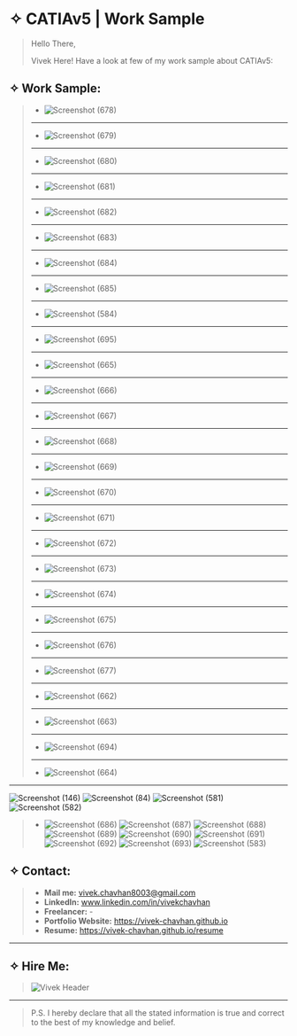 # &#10023; CATIAv5 | Work Sample

> Hello There,
> 
> Vivek Here! Have a look at few of my work sample about CATIAv5:
> 


## &#10023; Work Sample:
> * ![Screenshot (678)](https://user-images.githubusercontent.com/83652490/117566057-12cd5780-b0d2-11eb-9f72-e9eb5197c8ec.png)
> ---
> * ![Screenshot (679)](https://user-images.githubusercontent.com/83652490/117566059-14971b00-b0d2-11eb-9717-12e9c545e14c.png)
> ---
> * ![Screenshot (680)](https://user-images.githubusercontent.com/83652490/117566061-15c84800-b0d2-11eb-880b-859e7cdcadff.png)
> ---
> * ![Screenshot (681)](https://user-images.githubusercontent.com/83652490/117566073-1cef5600-b0d2-11eb-91bd-0f378d1e30c4.png)
> ---
> * ![Screenshot (682)](https://user-images.githubusercontent.com/83652490/117566075-1eb91980-b0d2-11eb-810a-709054e49f55.png)
> ---
> * ![Screenshot (683)](https://user-images.githubusercontent.com/83652490/117566080-24166400-b0d2-11eb-8f3a-a3b50a0b5a90.png)
> ---
> * ![Screenshot (684)](https://user-images.githubusercontent.com/83652490/117566081-25e02780-b0d2-11eb-863d-0f56befcd79a.png)
> ---
> * ![Screenshot (685)](https://user-images.githubusercontent.com/83652490/117566082-2678be00-b0d2-11eb-86a2-91b1cef88d7a.png)
> ---
> * ![Screenshot (584)](https://user-images.githubusercontent.com/83652490/117566022-ef0a1180-b0d1-11eb-9f5e-ed5036360752.png)
> ---
> * ![Screenshot (695)](https://user-images.githubusercontent.com/83652490/117566009-e0235f00-b0d1-11eb-8053-7da0bf431742.png)
> ---
> * ![Screenshot (665)](https://user-images.githubusercontent.com/83652490/117566029-f7fae300-b0d1-11eb-919f-002d9a5621d4.png)
> ---
> * ![Screenshot (666)](https://user-images.githubusercontent.com/83652490/117566032-fe895a80-b0d1-11eb-976d-77d1b0440e1a.png)
> ---
> * ![Screenshot (667)](https://user-images.githubusercontent.com/83652490/117566037-00ebb480-b0d2-11eb-8ccb-9da21c0dfc0c.png)
> ---
> * ![Screenshot (668)](https://user-images.githubusercontent.com/83652490/117566038-021ce180-b0d2-11eb-981d-c76aa145f80f.png)
> ---
> * ![Screenshot (669)](https://user-images.githubusercontent.com/83652490/117566039-03e6a500-b0d2-11eb-9da9-5a5f0a000859.png)
> ---
> * ![Screenshot (670)](https://user-images.githubusercontent.com/83652490/117566041-047f3b80-b0d2-11eb-9d67-c6825188847b.png)
> ---
> * ![Screenshot (671)](https://user-images.githubusercontent.com/83652490/117566044-05b06880-b0d2-11eb-80d1-71d2f16a408c.png)
> ---
> * ![Screenshot (672)](https://user-images.githubusercontent.com/83652490/117566045-0648ff00-b0d2-11eb-821d-6fadc436e2bb.png)
> ---
> * ![Screenshot (673)](https://user-images.githubusercontent.com/83652490/117566046-077a2c00-b0d2-11eb-8aea-a989cbc8c227.png)
> ---
> * ![Screenshot (674)](https://user-images.githubusercontent.com/83652490/117566049-0812c280-b0d2-11eb-89cd-cfc304f0214e.png)
> ---
> * ![Screenshot (675)](https://user-images.githubusercontent.com/83652490/117566050-0943ef80-b0d2-11eb-994c-3e3e120b5c3e.png)
> ---
> * ![Screenshot (676)](https://user-images.githubusercontent.com/83652490/117566051-0c3ee000-b0d2-11eb-8029-7dbbd99521ad.png)
> ---
> * ![Screenshot (677)](https://user-images.githubusercontent.com/83652490/117566055-0e08a380-b0d2-11eb-881c-4243c556486d.png)
> ---
> * ![Screenshot (662)](https://user-images.githubusercontent.com/83652490/117566026-f3362f00-b0d1-11eb-9abc-b4b856795189.png)
> ---
> * ![Screenshot (663)](https://user-images.githubusercontent.com/83652490/117566027-f4675c00-b0d1-11eb-9b93-2185e2ee709a.png)
> ---
> * ![Screenshot (694)](https://user-images.githubusercontent.com/83652490/117566008-de599b80-b0d1-11eb-9639-f3df8d239ff4.png)
> ---
> * ![Screenshot (664)](https://user-images.githubusercontent.com/83652490/117566028-f6311f80-b0d1-11eb-971a-3373ee08e9d7.png)

---

![Screenshot (146)](https://user-images.githubusercontent.com/83652490/117566012-e44f7c80-b0d1-11eb-8fef-649a216e0b82.png)
![Screenshot (84)](https://user-images.githubusercontent.com/83652490/117566010-e1548c00-b0d1-11eb-8201-e7f02f17c80d.png)
![Screenshot (581)](https://user-images.githubusercontent.com/83652490/117566013-e6194000-b0d1-11eb-9d1d-32ec501781bd.png)
![Screenshot (582)](https://user-images.githubusercontent.com/83652490/117566016-e74a6d00-b0d1-11eb-83f3-8c47c7b0e9a0.png)
> * ![Screenshot (686)](https://user-images.githubusercontent.com/83652490/117565983-c5e98100-b0d1-11eb-8fcf-26e6e65e1bfb.png)
![Screenshot (687)](https://user-images.githubusercontent.com/83652490/117565986-c97d0800-b0d1-11eb-88f4-c1efd1c13e8a.png)
![Screenshot (688)](https://user-images.githubusercontent.com/83652490/117565989-cb46cb80-b0d1-11eb-97e5-35ab4c6c3340.png)
![Screenshot (689)](https://user-images.githubusercontent.com/83652490/117565994-ce41bc00-b0d1-11eb-9567-05298f828021.png)
![Screenshot (690)](https://user-images.githubusercontent.com/83652490/117565995-cf72e900-b0d1-11eb-80bf-236a5aa56cdd.png)
![Screenshot (691)](https://user-images.githubusercontent.com/83652490/117565998-d1d54300-b0d1-11eb-8cfb-6c3d49df399e.png)
![Screenshot (692)](https://user-images.githubusercontent.com/83652490/117566000-d39f0680-b0d1-11eb-9d78-f687b330e381.png)
![Screenshot (693)](https://user-images.githubusercontent.com/83652490/117566001-d568ca00-b0d1-11eb-8537-812a04d4f789.png)
![Screenshot (583)](https://user-images.githubusercontent.com/83652490/117566018-eb768a80-b0d1-11eb-9b47-66238415649a.png)


## &#10023; Contact:

> * **Mail me:** vivek.chavhan8003@gmail.com
> * **LinkedIn:** www.linkedin.com/in/vivekchavhan
> * **Freelancer:** -
> * **Portfolio Website:** https://vivek-chavhan.github.io
> * **Resume:** https://vivek-chavhan.github.io/resume
> 
 ---
## &#10023; Hire Me:
> ![Vivek Header](https://user-images.githubusercontent.com/83652490/117562356-0211e700-b0bc-11eb-9cba-e56b4dea9a80.png)
---
> P.S. I hereby declare that all the stated information is true and correct to the best of my knowledge and belief. 

